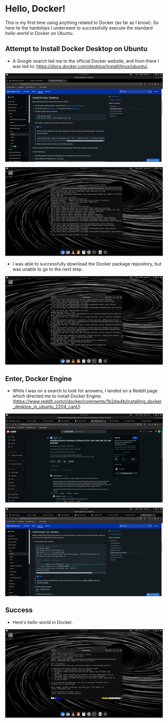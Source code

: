 # **Hello, Docker!**

This is my first time using anything related to Docker (as far as I know). So here lie the hardships I underwent to successfully execute the standard *hello-world* in Docker on Ubuntu.

## Attempt to Install Docker Desktop on Ubuntu

- A Google search led me to the official Docker website, and from there I was led to: https://docs.docker.com/desktop/install/linux/ubuntu/.

![Screenshot 1](evidence/01_trying_to_install_docker_desktop.png)

![Screenshot 2](evidence/02_installing_docker_package_repository.png)

- I was able to successfully download the Docker package repository, but was unable to go to the next step.

![Screenshot 3](evidence/03_miserably_failing_installation.png)

## Enter, Docker Engine

- While I was on a search to look for answers, I landed on a Reddit page which directed me to install Docker Engine.  
    (https://www.reddit.com/r/docker/comments/1b2dw4b/installing_docker_desktop_in_ubuntu_2204_cant/)

![Screenshot 4](evidence/04_desperately_searching_for_answers.png)

![Screenshot 5](evidence/05_trying_to_install_docker_engine.png)

## Success

- Here's *hello-world* in Docker.

![Screenshot 6](evidence/06_success.png)



